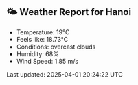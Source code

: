 <!-- WEATHER-START -->
## 🌤 Weather Report for Hanoi

- Temperature: 19°C
- Feels like: 18.73°C
- Conditions: overcast clouds
- Humidity: 68%
- Wind Speed: 1.85 m/s

Last updated: 2025-04-01 20:24:22 UTC
<!-- WEATHER-END -->
